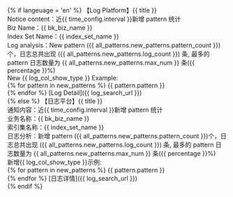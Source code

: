 {% if langeuage = 'en' %}
【Log Platform】{{ title }}  
Notice content：近{{ time_config.interval }}新增 pattern 统计  
Biz Name：{{ bk_biz_name }}  
Index Set Name：{{ index_set_name }}  
Log analysis：New pattern ({{ all_patterns.new_patterns.pattern_count }})个，日志总共出现 ({{ all_patterns.new_patterns.log_count }}) 条, 最多的 pattern 日志数量为 {{ all_patterns.new_patterns.max_num }} 条({{ percentage }}%)   
New {{ log_col_show_type }} Example:  
{% for pattern in new_patterns %}
{{ pattern.pattern }}  
{% endfor %}
[Log Detail]({{ log_search_url }})  
{% else %}
【日志平台】{{ title }}  
通知内容：近{{ time_config.interval }}新增 pattern 统计  
业务名称：{{ bk_biz_name }}  
索引集名称：{{ index_set_name }}  
日志分析：新增 pattern ({{ all_patterns.new_patterns.pattern_count }})个，日志总共出现 ({{ all_patterns.new_patterns.log_count }}) 条, 最多的 pattern 日志数量为 {{ all_patterns.new_patterns.max_num }} 条({{ percentage }}%)   
新增{{ log_col_show_type }}示例:  
{% for pattern in new_patterns %}
{{ pattern.pattern }}  
{% endfor %}
[日志详情]({{ log_search_url }})  
{% endif %}
